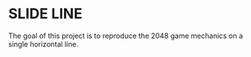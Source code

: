 # SLIDE LINE 

The goal of this project is to reproduce the 2048 game mechanics on a single horizontal line.
